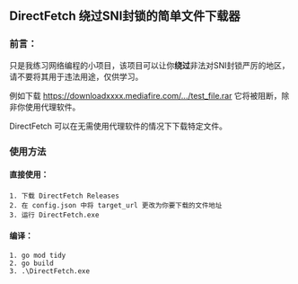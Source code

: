 ## DirectFetch 绕过SNI封锁的简单文件下载器

### 前言：

只是我练习网络编程的小项目，该项目可以让你**绕过**非法对SNI封锁严厉的地区，请不要将其用于违法用途，仅供学习。

例如下载 https://downloadxxxx.mediafire.com/.../test_file.rar 它将被阻断，除非你使用代理软件。

DirectFetch 可以在无需使用代理软件的情况下下载特定文件。

### 使用方法

#### 直接使用：
    1. 下载 DirectFetch Releases
    2. 在 config.json 中将 target_url 更改为你要下载的文件地址
    3. 运行 DirectFetch.exe

#### 编译：
    1. go mod tidy
    2. go build
    3. .\DirectFetch.exe
